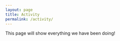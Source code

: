 ```yaml
---
layout: page
title: Activity
permalink: /activity/
---
```




This page will show everything we have been doing!

